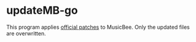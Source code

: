 # updateMB-go
This program applies [official patches](https://getmusicbee.com/patches/) to MusicBee.
Only the updated files are overwritten.
